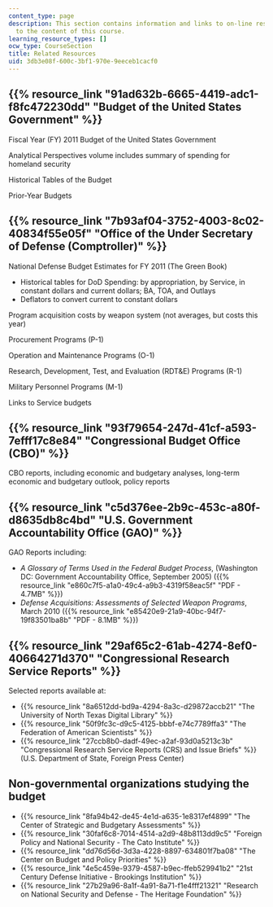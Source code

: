 ```yaml
---
content_type: page
description: This section contains information and links to on-line resources related
  to the content of this course.
learning_resource_types: []
ocw_type: CourseSection
title: Related Resources
uid: 3db3e08f-600c-3bf1-970e-9eeceb1cacf0
---
```


{{% resource_link "91ad632b-6665-4419-adc1-f8fc472230dd" "Budget of the United States Government" %}}
--------------------------------------------------------------------------------------------------------------------

Fiscal Year (FY) 2011 Budget of the United States Government

Analytical Perspectives volume includes summary of spending for homeland security

Historical Tables of the Budget

Prior-Year Budgets

{{% resource_link "7b93af04-3752-4003-8c02-40834f55e05f" "Office of the Under Secretary of Defense (Comptroller)" %}}
-----------------------------------------------------------------------------------------

National Defense Budget Estimates for FY 2011 (The Green Book)

*   Historical tables for DoD Spending: by appropriation, by Service, in constant dollars and current dollars; BA, TOA, and Outlays
*   Deflators to convert current to constant dollars

Program acquisition costs by weapon system (not averages, but costs this year)

Procurement Programs (P-1)

Operation and Maintenance Programs (O-1)

Research, Development, Test, and Evaluation (RDT&E) Programs (R-1)

Military Personnel Programs (M-1)

Links to Service budgets

{{% resource_link "93f79654-247d-41cf-a593-7efff17c8e84" "Congressional Budget Office (CBO)" %}}
-------------------------------------------------------

CBO reports, including economic and budgetary analyses, long-term economic and budgetary outlook, policy reports

{{% resource_link "c5d376ee-2b9c-453c-a80f-d8635db8c4bd" "U.S. Government Accountability Office (GAO)" %}}
-----------------------------------------------------------------

GAO Reports including:

*   _A Glossary of Terms Used in the Federal Budget Process_, (Washington DC: Government Accountability Office, September 2005) ({{% resource_link "e860c7f5-a1a0-49c4-a9b3-4319f58eac5f" "PDF - 4.7MB" %}})
*   _Defense Acquisitions: Assessments of Selected Weapon Programs_, March 2010 ({{% resource_link "e85420e9-21a9-40bc-94f7-19f83501ba8b" "PDF - 8.1MB" %}})

{{% resource_link "29af65c2-61ab-4274-8ef0-40664271d370" "Congressional Research Service Reports" %}}
-------------------------------------------------------------------------------

Selected reports available at:

*   {{% resource_link "8a6512dd-bd9a-4294-8a3c-d29872accb21" "The University of North Texas Digital Library" %}}
*   {{% resource_link "50f9fc3c-d9c5-4125-bbbf-e74c7789ffa3" "The Federation of American Scientists" %}}
*   {{% resource_link "27ccb8b0-dadf-49ec-a2af-93d0a5213c3b" "Congressional Research Service Reports (CRS) and Issue Briefs" %}} (U.S. Department of State, Foreign Press Center)

Non-governmental organizations studying the budget
--------------------------------------------------

*   {{% resource_link "8fa94b42-de45-4e1d-a635-1e8317ef4899" "The Center of Strategic and Budgetary Assessments" %}}
*   {{% resource_link "30faf6c8-7014-4514-a2d9-48b8113dd9c5" "Foreign Policy and National Security - The Cato Institute" %}}
*   {{% resource_link "dd76d56d-3d3a-4228-8897-634801f7ba08" "The Center on Budget and Policy Priorities" %}}
*   {{% resource_link "4e5c459e-9379-4587-b9ec-ffeb529941b2" "21st Century Defense Initiative - Brookings Institution" %}}
*   {{% resource_link "27b29a96-8a1f-4a91-8a71-f1e4fff21321" "Research on National Security and Defense - The Heritage Foundation" %}}
